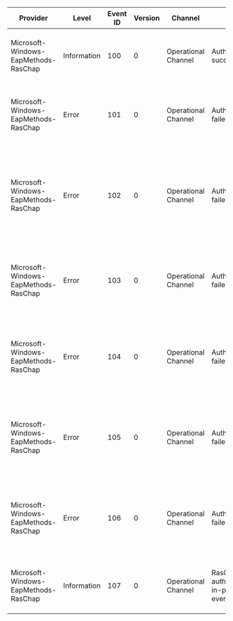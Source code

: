 Provider                              |  Level        |  Event ID  |  Version  |  Channel              |  Task                                      |  Opcode  |  Keyword  |  Message
--------------------------------------|---------------|------------|-----------|-----------------------|--------------------------------------------|----------|-----------|------------------------------------------------------------------------------------------------------------------------
Microsoft-Windows-EapMethods-RasChap  |  Information  |  100       |  0        |  Operational Channel  |  Authentication succeeded.                 |          |           |  Authentication succeeded for user {Domain}; in domain {Username}.
Microsoft-Windows-EapMethods-RasChap  |  Error        |  101       |  0        |  Operational Channel  |  Authentication failed.                    |          |           |  Authentication failed for user {Domain}; in domain {Username}; with error {int1}.
Microsoft-Windows-EapMethods-RasChap  |  Error        |  102       |  0        |  Operational Channel  |  Authentication failed.                    |          |           |  Authentication failed for user {Domain}; in domain {Username} because it was attempted outside permitted log-on hours.
Microsoft-Windows-EapMethods-RasChap  |  Error        |  103       |  0        |  Operational Channel  |  Authentication failed.                    |          |           |  Authentication failed for user {Domain}; in domain {Username} because the user account is disabled.
Microsoft-Windows-EapMethods-RasChap  |  Error        |  104       |  0        |  Operational Channel  |  Authentication failed.                    |          |           |  Authentication failed for user {Domain}; in domain {Username} because the user's password has expired.
Microsoft-Windows-EapMethods-RasChap  |  Error        |  105       |  0        |  Operational Channel  |  Authentication failed.                    |          |           |  Authentication failed for user {Domain}; in domain {Username} because the user does not have dial-in permissions.
Microsoft-Windows-EapMethods-RasChap  |  Error        |  106       |  0        |  Operational Channel  |  Authentication failed.                    |          |           |  The user's attempt to change their password failed. Username: {Domain}. Domain: {Username}
Microsoft-Windows-EapMethods-RasChap  |  Information  |  107       |  0        |  Operational Channel  |  RasChap authentication in-progress event  |          |           |  Sending creds to server for Username: {Domain}. Domain: {Username}